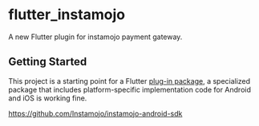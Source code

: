 # flutter_instamojo

A new Flutter plugin for instamojo payment gateway. 

## Getting Started

This project is a starting point for a Flutter
[plug-in package](https://flutter.dev/developing-packages/),
a specialized package that includes platform-specific implementation code for
Android and iOS is working fine. 

https://github.com/Instamojo/instamojo-android-sdk
